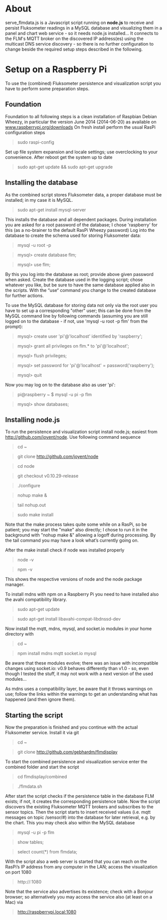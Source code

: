 # About

serve_flmdata.js is a Javascript script running on **node.js** to receive and persist Fluksometer readings in a MySQL database and visualizing them in a panel and chart web service - so it needs node.js installed...
It connects to the FLM's MQTT broker on the discovered IP address(es) using the multicast DNS service discovery - so there is no further configuration to change beside the required setup steps described in the following.

# Setup on a Raspberry Pi

To use the (combined) Fluksometer persistence and visualization script you have to perform some preparation steps. 

## Foundation

Foundation to all following steps is a clean installation of Raspbian Debian Wheezy, in particular the version June 2014 (2014-06-20) as available on www.raspberrypi.org/downloads
On fresh install perform the usual RasPi configuration steps

> sudo raspi-config

Set up file system expansion and locale settings; use overclocking to your convenience. 
After reboot get the system up to date

> sudo apt-get update && sudo apt-get upgrade

## Installing the database

As the combined script stores Fluksometer data, a proper database must be installed; in my case it is MySQL.

> sudo apt-get install mysql-server

This installs the database and all dependent packages. During installation you are asked for a root password of the database; I chose 'raspberry' for this (as a no-brainer to the default RasPi Wheezy password)
Log into the database to create the schema used for storing Fluksometer data:

> mysql -u root -p

> mysql> create database flm;

> mysql> use flm;

By this you log into the database as root; provide above given password when asked. Create the database used in the logging script; chose whatever you like, but be sure to have the same database applied also in the scripts. With the “use“ command you change to the created database for further actions.

To use the MySQL database for storing data not only via the root user you have to set up a corresponding "other" user; this can be done from the MySQL command line by following commands (assuming you are still logged on to the database - if not, use 'mysql -u root -p flm' from the prompt):

> mysql> create user 'pi'@'localhost' identified by 'raspberry';

> mysql> grant all privileges on flm.* to 'pi'@'localhost';

> mysql> flush privileges;

> mysql> set password for 'pi'@'localhost' = password('raspberry');

> mysql> quit

Now you may log on to the database also as user 'pi':

> pi@raspberry ~ $ mysql -u pi -p flm

> mysql> show databases;

## Installing node.js

To run the persistence and visualization script install node.js; easiest from http://github.com/joyent/node. Use following command sequence

> cd ~

> git clone http://github.com/joyent/node

> cd node

> git checkout v0.10.29-release

> ./configure

> nohup make &

> tail nohup.out

> sudo make install

Note that the make process takes quite some while on a RasPi, so be patient; you may start the "make" also directly; I chose to run it in the background with "nohup make &" allowing a logoff during processing. By the tail command you may have a look what’s currently going on.
 
After the make install check if node was installed properly 

> node -v

> npm -v

This shows the respective versions of node and the node package manager.

To install mdns with npm on a Raspberry Pi you need to have installed also the avahi compatibility library.

> sudo apt-get update

> sudo apt-get install libavahi-compat-libdnssd-dev

Now install the mqtt, mdns, mysql, and socket.io modules in your home directory with

> cd ~

> npm install mdns mqtt socket.io mysql

Be aware that these modules evolve; there was an issue with incompatible changes using socket.io: v0.9 behaves differently than v1.0 - so, even though I tested the stuff, it may not work with a next version of the used modules...

As mdns uses a compatibility layer, be aware that it throws warnings on use; follow the links within the warnings to get an understanding what has happened (and then ignore them). 

## Starting the script

Now the preparation is finished and you continue with the actual Fluksometer service. Install it via git

> cd ~

> git clone http://github.com/gebhardm/flmdisplay

To start the combined persistence and visualization service enter the combined folder and start the script

> cd flmdisplay/combined

> ./flmdata.sh

After start the script checks if the persistence table in the database FLM exists; if not, it creates the corresponding persistence table. Now the script discovers the existing Fluksometer MQTT brokers and subscribes to the sensor topics. Then the script starts to insert received values (i.e. mqtt messages on topic /sensor/#) into the database for later retrieval, e.g. by the chart. This you may check also within the MySQL database

> mysql -u pi -p flm

> show tables;

> select count(*) from flmdata;

With the script also a web server is started that you can reach on the RasPi’s IP address from any computer in the LAN; access the visualization on port 1080

> http://<RasPi IP>:1080

Note that the service also advertises its existence; check with a Bonjour browser; so alternatively you may access the service also (at least on a Mac) via

> http://raspberrypi.local:1080